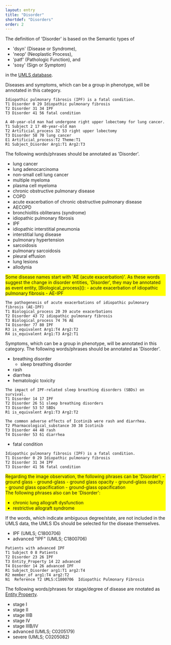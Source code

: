 ```yaml
---
layout: entry
title: "Disorder"
shortdef: "Disorders"
order: 2
---
```


The definition of 'Disorder' is based on the Semantic types of 
- 'dsyn' (Disease or Syndrome),
- 'neop' (Neoplastic Process), 
- 'patf' (Pathologic Function), and
- 'sosy' (Sign or Symptom) 

in the <a href="https://www.nlm.nih.gov/research/umls/">UMLS database</a>.

<!--
 <a href="https://icd.who.int/browse11/l-m/en">ICD-11</a> published by WHO,
although <a href="http://apps.who.int/classifications/icd10/browse/2016/en">ICD-10 version:2016</a> has been more widely used than ICD-11.
-->

Diseases and symptoms, which can be a group in phenotype, will be annotated in this category. 

~~~ ann
Idiopathic pulmonary fibrosis (IPF) is a fatal condition. 
T1 Disorder 0 29 Idiopathic pulmonary fibrosis
T2 Disorder 31 34 IPF
T3 Disorder 41 56 fatal condition
~~~

~~~ ann
A 40-year-old man had undergone right upper lobectomy for lung cancer.
T1 Subject 2 17 40-year-old man
T2 Artificial_process 32 53 right upper lobectomy
T3 Disorder 58 70 lung cancer
E1 Artificial_process:T2 Theme:T1
R1 Subject_Disorder Arg1:T1 Arg2:T3
~~~

The following words/phrases should be annotated as 'Disorder'.

- lung cancer 
- lung adenocarcinoma 
- non-small cell lung cancer 
- multiple myeloma 
- plasma cell myeloma 
- chronic obstructive pulmonary disease 
- COPD 
- acute exacerbation of chronic obstructive pulmonary disease 
- AECOPD 
- bronchiolitis obliterans (syndrome) 
- idiopathic pulmonary fibrosis 
- IPF 
- idiopathic interstitial pneumonia 
- interstitial lung disease 
- pulmonary hypertension 
- sarcoidosis 
- pulmonary sarcoidosis 
- pleural effusion 
- lung lesions 
- allodynia 


<!--
<div style="margin:1em" markdown="1">

| Disease name | ICD-10 code | ICD-10 description | ICD-11 code | ICD-11 description |
|--------------------------------------|-------------|------------------------------------------|-------------|------------------------------------------|
| lung cancer | C34 | Malignant neoplasm of bronchus and lung | 2C25 | Malignant neoplasms of bronchus or lung |
| lung adenocarcinoma | - | - | 2C25.0 | Adenocarcinoma of bronchus or lung |
| non-small cell lung cancer | - | - | 2C25.Y | Other specified malignant neoplasms of bronchus or lung |
| multiple myeloma | C90.0 | Multiple myeloma | 2A83.1 | Plasma cell myeloma |
| plasma cell myeloma | C90.0 | Multiple myeloma | 2A83.1 | Plasma cell myeloma |
| chronic obstructive pulmonary disease | J44 | Other chronic obstructive pulmonary disease | CA22 | Chronic obstructive pulmonary disease |
| COPD | J44 | Other chronic obstructive pulmonary disease | CA22 | Chronic obstructive pulmonary disease |
| acute exacerbation of chronic obstructive pulmonary disease | J44.1 | Chronic obstructive pulmonary disease with acute exacerbation, unspecified | CA22.0 | Chronic obstructive pulmonary disease with acute exacerbation, unspecified  |
| AECOPD | J44.1 | Chronic obstructive pulmonary disease with acute exacerbation, unspecified | CA22.0 | Chronic obstructive pulmonary disease with acute exacerbation, unspecified  |
| bronchiolitis obliterans (syndrome) | J44.8 | Other specified chronic obstructive pulmonary disease  | CA26.Z | Chronic bronchiolitis, unspecified |
| idiopathic pulmonary fibrosis | J84.1 | Other interstitial pulmonary diseases with fibrosis | CB03.4 | Idiopathic pulmonary fibrosis |
| IPF | J84.1 | Other interstitial pulmonary diseases with fibrosis | CB03.4 | Idiopathic pulmonary fibrosis |
| idiopathic interstitial pneumonia | J84.1 | Other interstitial pulmonary diseases with fibrosis | CB03.Z | Idiopathic interstitial pneumonitis, unspecified |
| interstitial lung disease | J84.9 | Interstitial pulmonary disease, unspecified | CB0? | Respiratory diseases principally affecting the lung interstitium |
| pulmonary hypertension | I27.0, I27.2 | Primary pulmonary hypertension, Other secondary pulmonary hypertension | BB01 | Pulmonary hypertension |
| Sarcoidosis | D86 | Sarcoidosis | 4B20 | Sarcoidosis |
| pulmonary sarcoidosis | D86.0 | Sarcoidosis of lung | 4B20.0 | Sarcoidosis of lung |
| pleural effusion | - | - | CB27 | Pleural effusion |
| lung lesions | R91 | Abnormal findings on diagnostic imaging of lung | MD41 | Clinical findings on diagnostic imaging of lung |
| allodynia | - | - | MB40.1 | Allodynia |


</div>
-->

<div style="background-color: yellow" markdown="1">
Some disease names start with 'AE (acute exacerbation)'. As these words suggest the change in disorder entities, 'Disorder', they may be annotated as event entity, [Biological_process]():
- acute exacerbation of idiopathic pulmonary fibrosis
- AE-IPF

</div>

~~~ ann
The pathogenesis of acute exacerbations of idiopathic pulmonary fibrosis (AE-IPF)
T1 Biological_process 20 39 acute exacerbations
T2 Disorder 43 72 idiopathic pulmonary fibrosis
T3 Biological_process 74 76 AE
T4 Disorder 77 80 IPF
R3 is_equivalent Arg1:T4 Arg2:T2
R4 is_equivalent Arg1:T3 Arg2:T1
~~~

<!--
The following words/phrases, whose ICD-10 IDs start with R, or whose ICD-11 IDs start with M, may be annotated as [Symptom](). 
<div style="margin:1em" markdown="1">

| Disease name | ICD-10 code | ICD-10 description | ICD-11 code | ICD-11 description |
|--------------------------------------|-------------|------------------------------------------|-------------|------------------------------------------|
| lung lesions | R91 | Abnormal findings on diagnostic imaging of lung | MD41 | Clinical findings on diagnostic imaging of lung |
| allodynia | - | - | MB40.1 | Allodynia |

</div>
-->

Symptoms, which can be a group in phenotype, will be annotated in this category. 
The following words/phrases should be annotated as 'Disorder'.

- breathing disorder
  - sleep breathing disorder
- rash
- diarrhea
- hematologic toxicity

~~~ ann
The impact of IPF-related sleep breathing disorders (SBDs) on survival.
T1 Disorder 14 17 IPF
T2 Disorder 26 51 sleep breathing disorders
T3 Disorder 53 57 SBDs
R1 is_equivalent Arg1:T3 Arg2:T2
~~~
~~~ ann
The common adverse effects of Icotinib were rash and diarrhea.
T2 Pharmacological_substance 30 38 Icotinib
T3 Disorder 44 48 rash
T4 Disorder 53 61 diarrhea
~~~

- fatal condition

~~~ ann
Idiopathic pulmonary fibrosis (IPF) is a fatal condition. 
T1 Disorder 0 29 Idiopathic pulmonary fibrosis
T2 Disorder 31 34 IPF
T3 Disorder 41 56 fatal condition
~~~

<div style="background-color: yellow" markdown="1">
Regarding the image observation, the following phrases can be 'Disorder':
- ground glass
- ground-glass
- ground glass opacity
- ground-glass opacity
- ground glass opacification
- ground-glass opacification

</div>

<div style="background-color: yellow" markdown="1">
The following phrases also can be 'Disorder':

- chronic lung allograft dysfunction 
- restrictive allograft syndrome 
</div>

If the words, which indicate ambiguous degree/state, are not included in the UMLS data, the UMLS IDs should be selected for the disease themselves.
- IPF (UMLS; C1800706)
- advanced "IPF" (UMLS; C1800706)

<!--
~~~ ann
Patients with advanced IPF
T1 Subject 0 8 Patients
T2 Disorder 23 26 IPF
T3 Entity_Property 14 22 advanced
R1 Subject_Disorder arg1:T1 arg2:T2
N1	Reference T2 UMLS:C1800706	Idiopathic Pulmonary Fibrosis
~~~
-->

~~~ ann
Patients with advanced IPF
T1 Subject 0 8 Patients
T2 Disorder 23 26 IPF
T3 Entity_Property 14 22 advanced
T4 Disorder 14 26 advanced IPF
R1 Subject_Disorder arg1:T1 arg2:T4
R2 member_of arg1:T4 arg2:T2
N1	Reference T2 UMLS:C1800706	Idiopathic Pulmonary Fibrosis
~~~

The following words/phrases for stage/degree of disease are nnotated as [Entity Property]().
- stage I
- stage II
- stage IIIB
- stage IV
- stage IIIB/IV
- advanced (UMLS; C0205179)
- severe (UMLS; C0205082)

<!-- details -->
